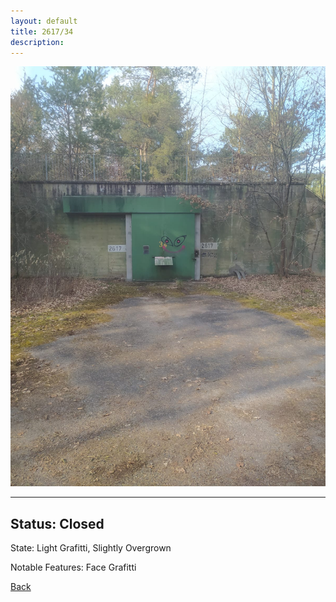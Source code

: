 ```yaml
---
layout: default
title: 2617/34
description: 
---
```

![image](https://raw.githubusercontent.com/Feuerstern3001/feuerstern3001.github.io/main/forest/bunker/2617-34.jpeg)

* * *

## Status: Closed

State: Light Grafitti, Slightly Overgrown

Notable Features: Face Grafitti

[Back](/./forest/bunker.html)
